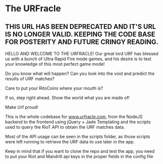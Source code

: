 # The URFracle

## THIS URL HAS BEEN DEPRECATED AND IT'S URL IS NO LONGER VALID. KEEPING THE CODE BASE FOR POSTERITY AND FUTURE CRINGY READING.

HELLO AND WELCOME TO THE URFRACLE!
Our great lord URF has blessed us with a bunch of Ultra Rapid Fire mode games, and his desire is to test your knowledge of this most perfect game mode!

Do you know what will happen? Can you look into the void and predict the results of URF matches?

Care to put your RitoCoins where your mouth is?

If so, step right ahead. Show the world what you are made of!

Make Urf proud!

This is the whole codebase for www.urfracle.com, from the NodeJS backend to the frontend using jQuery + Jade Templating and the scripts used to query the RioT API to obtain the URF matches data.

Most of the API usage can be seen in the scripts folder, as those scripts were left running to retrieve the URF data to use later in the app.

Keep in mind that if you want to clone the repo and test the app, you need to put your Riot and Mandrill api keys in the proper fields in the config file
